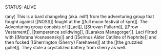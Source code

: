 
STATUS: ALIVE

(any) This is a bard changeling (aka. milf) from the adventuring group that fought against [[NOSS]] fought at the [[full moon festival of kyre]]. The Adventuring group consists of [[Laci]], [[Strovan Pullarm]], [[Prow Vestament]], [[temperence solidwing]], [[Larakos Managorger]]. Laci flirted with [[Morana Vosnesensky]] and [[Serinus Alder Catiline of Nephrite]] and then fucked [[Sherrington (Sherry) Farehaven]] at the [[the gruzzled gullet]]. They stole a crystalized battery from sherry as well. 